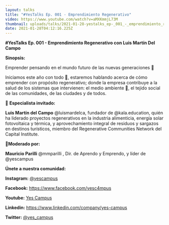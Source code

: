 ```yaml
---
layout: talks
title: "#YesTalks Ep. 001 - Emprendimiento Regenerativo"
video: https://www.youtube.com/watch?v=aMXKmmjL73M
thumbnail: uploads/talks/2021-01-28-yestalks_ep-_001_-_emprendimiento_regenerativo/miniatura.png
date: 2021-01-28T04:12:16.225Z
---
```

**\#YesTalks Ep. 001 - Emprendimiento Regenerativo con Luis Martín Del Campo**

**Sinopsis:**

Emprender pensando en el mundo futuro de las nuevas generaciones 🌱

Iniciamos este año con todo 💯, estaremos hablando acerca de cómo emprender con propósito regenerativo; donde la empresa contribuye a la salud de los sistemas que intervienen: el medio ambiente 🌱, el tejido social de las comunidades, de las ciudades y de todos.

📍 **Especialista invitado:**

**Luis Martín del Campo** @luismardelca, fundador de @kala.education, quién ha liderado proyectos regenerativos en la industria alimenticia, energía solar fotovoltaica y térmica, y aprovechamiento integral de residuos y sargazos en destinos turísticos, miembro del Regenerative Communities Network del Capital Institute.

📢**Moderado por:**

**Mauricio Parilli** @mmparilli , Dir. de Aprendo y Emprendo, y líder de @yescampus

**Únete a nuestra comunidad:**

**Instagram:** [@yescampus](https://www.instagram.com/yescampus/)

**Facebook:** <https://www.facebook.com/yesc4mpus>

**Youtube:** [Yes Campus](https://www.youtube.com/channel/UCo6tTIW26ccle9QxyYQVnlA)

**Linkedin:** <https://www.linkedin.com/company/yes-campus>

**Twitter:** [@yes_campus](https://twitter.com/yes_campus)